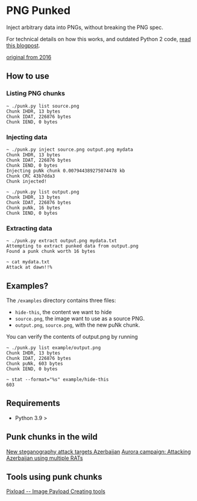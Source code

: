 # PNG Punked

Inject arbitrary data into PNGs, without breaking the PNG spec.

For technical details on how this works, and outdated Python 2
code, [read this blogpost](https://www.brian.jp/2021/09/17/hiding-a-payload-in-png-files-with-python/).

[original from 2016](https://blog.brian.jp/python/png/2016/07/07/file-fun-with-pyhon.html)

## How to use

### Listing PNG chunks

```shell
~ ./punk.py list source.png
Chunk IHDR, 13 bytes
Chunk IDAT, 226876 bytes
Chunk IEND, 0 bytes
```

### Injecting data

```shell
~ ./punk.py inject source.png output.png mydata
Chunk IHDR, 13 bytes
Chunk IDAT, 226876 bytes
Chunk IEND, 0 bytes
Injecting puNk chunk 0.007944389275074478 kb
Chunk CRC 43b7dda3
Chunk injected!

~ ./punk.py list output.png
Chunk IHDR, 13 bytes
Chunk IDAT, 226876 bytes
Chunk puNk, 16 bytes
Chunk IEND, 0 bytes
```

### Extracting data

```shell
~ ./punk.py extract output.png mydata.txt
Attempting to extract punked data from output.png
Found a punk chunk worth 16 bytes

~ cat mydata.txt 
Attack at dawn!!% 
```

## Examples?

The `/examples` directory contains three files:

* `hide-this`, the content we want to hide
* `source.png`, the image want to use as a source PNG.
* `output.png`, `source.png`, with the new puNk chunk.

You can verify the contents of output.png by running 

```shell
~ ./punk.py list example/output.png 
Chunk IHDR, 13 bytes
Chunk IDAT, 226876 bytes
Chunk puNk, 603 bytes
Chunk IEND, 0 bytes

~ stat --format="%s" example/hide-this 
603
```

## Requirements

* Python 3.9 > 

## Punk chunks in the wild

[New steganography attack targets Azerbaijan](https://blog.malwarebytes.com/threat-analysis/2021/03/new-steganography-attack-targets-azerbaijan/)
[Aurora campaign: Attacking Azerbaijan using multiple RATs](https://blog.malwarebytes.com/threat-intelligence/2021/04/aurora-campaign-attacking-azerbaijan-using-multiple-rats/)

## Tools using punk chunks
[Pixload -- Image Payload Creating tools](https://github.com/chinarulezzz/pixload/)
